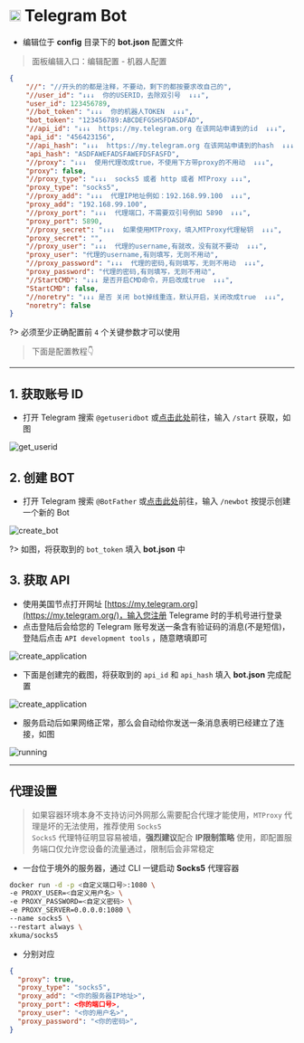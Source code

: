 # <a href="https://telegram.org"><img src="./img/icon/Telegram.svg" width="20" height="20"/></a> __Telegram Bot__

- 编辑位于 **config** 目录下的 **bot.json** 配置文件
> 面板编辑入口：编辑配置 - 机器人配置

```json
{
    "//": "//开头的的都是注释，不要动，剩下的都按要求改自己的",
    "//user_id": "↓↓↓  你的USERID，去除双引号  ↓↓↓",
    "user_id": 123456789,
    "//bot_token": "↓↓↓  你的机器人TOKEN  ↓↓↓",
    "bot_token": "123456789:ABCDEFGSHSFDASDFAD",
    "//api_id": "↓↓↓  https://my.telegram.org 在该网站申请到的id  ↓↓↓",
    "api_id": "456423156",
    "//api_hash": "↓↓↓  https://my.telegram.org 在该网站申请到的hash  ↓↓↓",
    "api_hash": "ASDFAWEFADSFAWEFDSFASFD",
    "//proxy": "↓↓↓  使用代理改成true，不使用下方带proxy的不用动  ↓↓↓",
    "proxy": false,
    "//proxy_type": "↓↓↓  socks5 或者 http 或者 MTProxy ↓↓↓",
    "proxy_type": "socks5",
    "//proxy_add": "↓↓↓  代理IP地址例如：192.168.99.100  ↓↓↓",
    "proxy_add": "192.168.99.100",
    "//proxy_port": "↓↓↓  代理端口，不需要双引号例如 5890  ↓↓↓",
    "proxy_port": 5890,
    "//proxy_secret": "↓↓↓  如果使用MTProxy，填入MTProxy代理秘钥  ↓↓↓",
    "proxy_secret": "",
    "//proxy_user": "↓↓↓  代理的username,有就改，没有就不要动  ↓↓↓",
    "proxy_user": "代理的username,有则填写，无则不用动",
    "//proxy_password": "↓↓↓  代理的密码,有则填写，无则不用动  ↓↓↓",
    "proxy_password": "代理的密码,有则填写，无则不用动",
    "//StartCMD": "↓↓↓ 是否开启CMD命令，开启改成true  ↓↓↓",
    "StartCMD": false,
    "//noretry": "↓↓↓ 是否 关闭 bot掉线重连，默认开启，关闭改成true  ↓↓↓",
    "noretry": false
}
```

  ?> 必须至少正确配置前 `4` 个关键参数才可以使用

  > 下面是配置教程👇

***

## 1. 获取账号 ID

- 打开 Telegram 搜索 `@getuseridbot` 或[点击此处](https://t.me/getuseridbot)前往，输入 `/start` 获取，如图

![get_userid](../img/TG_Bot/1.png)

## 2. 创建 BOT

- 打开 Telegram 搜索 `@BotFather` 或[点击此处](https://t.me/BotFather)前往，输入 `/newbot` 按提示创建一个新的 Bot

![create_bot](../img/TG_Bot/2.png)

?> 如图，将获取到的 `bot_token` 填入 **bot.json** 中

## 3. 获取 API
- 使用美国节点打开网址 [https://my.telegram.org](https://my.telegram.org/)，输入您注册 Telegrame 时的手机号进行登录
- 点击登陆后会给您的 Telegram 账号发送一条含有验证码的消息(不是短信)，登陆后点击 `API development tools` ，随意瞎填即可

![create_application](../img/TG_Bot/3.png)

- 下面是创建完的截图，将获取到的 `api_id` 和 `api_hash` 填入 **bot.json** 完成配置

![create_application](../img/TG_Bot/4.png)

- 服务启动后如果网络正常，那么会自动给你发送一条消息表明已经建立了连接，如图

![running](../img/TG_Bot/5.png)


***

## 代理设置 <!-- {docsify-ignore} -->
> 如果容器环境本身不支持访问外网那么需要配合代理才能使用，`MTProxy` 代理是坏的无法使用，推荐使用 `Socks5`\
> `Socks5` 代理特征明显容易被墙，**强烈建议**配合 **IP限制策略** 使用，即配置服务端口仅允许您设备的流量通过，限制后会非常稳定

- 一台位于境外的服务器，通过 CLI 一键启动 **Socks5** 代理容器

```bash
docker run -d -p <自定义端口号>:1080 \
-e PROXY_USER=<自定义用户名> \
-e PROXY_PASSWORD=<自定义密码> \
-e PROXY_SERVER=0.0.0.0:1080 \
--name socks5 \
--restart always \
xkuma/socks5
```

- 分别对应

```json
{
  "proxy": true,
  "proxy_type": "socks5",
  "proxy_add": "<你的服务器IP地址>",
  "proxy_port": <你的端口号>,
  "proxy_user": "<你的用户名>",
  "proxy_password": "<你的密码>",
}

